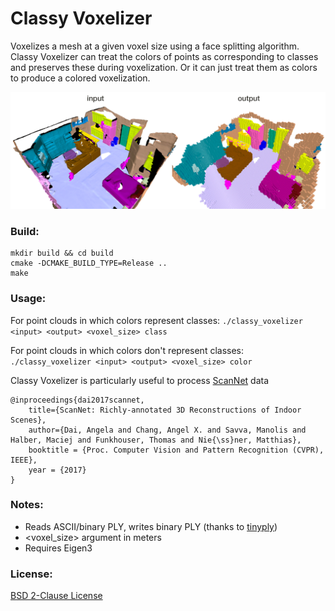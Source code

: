 Classy Voxelizer
====
Voxelizes a mesh at a given voxel size using a face splitting algorithm. Classy Voxelizer can treat the colors of points as corresponding to classes and preserves these during voxelization. Or it can just treat them as colors to produce a colored voxelization.

![Teaser](img/teaser.png)

### Build:
```
mkdir build && cd build
cmake -DCMAKE_BUILD_TYPE=Release ..
make
```

### Usage:

For point clouds in which colors represent classes:
`./classy_voxelizer <input> <output> <voxel_size> class`

For point clouds in which colors don't represent classes:
`./classy_voxelizer <input> <output> <voxel_size> color`

Classy Voxelizer is particularly useful to process [ScanNet](https://github.com/ScanNet/ScanNet) data

    @inproceedings{dai2017scannet,
        title={ScanNet: Richly-annotated 3D Reconstructions of Indoor Scenes},
        author={Dai, Angela and Chang, Angel X. and Savva, Manolis and Halber, Maciej and Funkhouser, Thomas and Nie{\ss}ner, Matthias},
        booktitle = {Proc. Computer Vision and Pattern Recognition (CVPR), IEEE},
        year = {2017}
    }

### Notes:
* Reads ASCII/binary PLY, writes binary PLY (thanks to [tinyply](https://github.com/ddiakopoulos/tinyply))
* <voxel_size> argument in meters
* Requires Eigen3

### License:
[BSD 2-Clause License](LICENSE)
